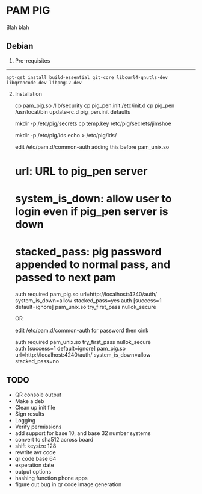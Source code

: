 PAM PIG
================================
Blah blah

Debian
------

1. Pre-requisites
-----------------
	apt-get install build-essential git-core libcurl4-gnutls-dev libqrencode-dev libpng12-dev

2. Installation

	cp pam_pig.so /lib/security
	cp pig_pen.init /etc/init.d
	cp pig_pen /usr/local/bin
	update-rc.d pig_pen.init defaults

	mkdir -p /etc/pig/secrets
	cp temp.key /etc/pig/secrets/jimshoe

	mkdir -p /etc/pig/ids
	echo <USER> > /etc/pig/ids/<USER>

	edit /etc/pam.d/common-auth adding this before pam_unix.so

	# url: URL to pig_pen server
	# system_is_down: allow user to login even if pig_pen server is down
	# stacked_pass: pig password appended to normal pass, and passed to next pam
	auth       required                        pam_pig.so url=http://localhost:4240/auth/ system_is_down=allow stacked_pass=yes 
	auth       [success=1 default=ignore]      pam_unix.so try_first_pass nullok_secure

	OR

	edit /etc/pam.d/common-auth  for password then oink

	auth    required        pam_unix.so try_first_pass nullok_secure                                                      
	auth    [success=1 default=ignore]     pam_pig.so url=http://localhost:4240/auth/ system_is_down=allow stacked_pass=no

TODO
----
* QR console output
* Make a deb
* Clean up init file
* Sign results
* Logging
* Verify permissions
* add support for base 10, and base 32 number systems
* convert to sha512 across board
* shift keysize 128
* rewrite avr code
* qr code base 64
* experation date
* output options
* hashing function phone apps
* figure out bug in qr code image generation
